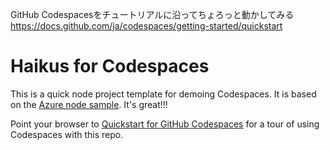 GitHub Codespacesをチュートリアルに沿ってちょろっと動かしてみる
https://docs.github.com/ja/codespaces/getting-started/quickstart

# Haikus for Codespaces

This is a quick node project template for demoing Codespaces. It is based on the [Azure node sample](https://github.com/Azure-Samples/nodejs-docs-hello-world). It's great!!!

Point your browser to [Quickstart for GitHub Codespaces](https://docs.github.com/en/codespaces/getting-started/quickstart) for a tour of using Codespaces with this repo.
